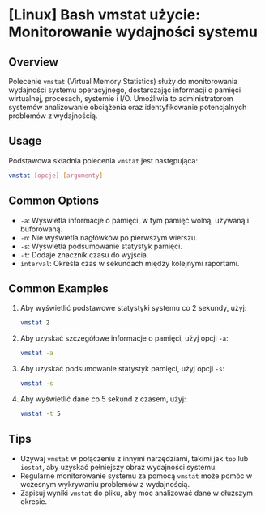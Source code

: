 # [Linux] Bash vmstat użycie: Monitorowanie wydajności systemu

## Overview
Polecenie `vmstat` (Virtual Memory Statistics) służy do monitorowania wydajności systemu operacyjnego, dostarczając informacji o pamięci wirtualnej, procesach, systemie i I/O. Umożliwia to administratorom systemów analizowanie obciążenia oraz identyfikowanie potencjalnych problemów z wydajnością.

## Usage
Podstawowa składnia polecenia `vmstat` jest następująca:

```bash
vmstat [opcje] [argumenty]
```

## Common Options
- `-a`: Wyświetla informacje o pamięci, w tym pamięć wolną, używaną i buforowaną.
- `-n`: Nie wyświetla nagłówków po pierwszym wierszu.
- `-s`: Wyświetla podsumowanie statystyk pamięci.
- `-t`: Dodaje znacznik czasu do wyjścia.
- `interval`: Określa czas w sekundach między kolejnymi raportami.

## Common Examples
1. Aby wyświetlić podstawowe statystyki systemu co 2 sekundy, użyj:

   ```bash
   vmstat 2
   ```

2. Aby uzyskać szczegółowe informacje o pamięci, użyj opcji `-a`:

   ```bash
   vmstat -a
   ```

3. Aby uzyskać podsumowanie statystyk pamięci, użyj opcji `-s`:

   ```bash
   vmstat -s
   ```

4. Aby wyświetlić dane co 5 sekund z czasem, użyj:

   ```bash
   vmstat -t 5
   ```

## Tips
- Używaj `vmstat` w połączeniu z innymi narzędziami, takimi jak `top` lub `iostat`, aby uzyskać pełniejszy obraz wydajności systemu.
- Regularne monitorowanie systemu za pomocą `vmstat` może pomóc w wczesnym wykrywaniu problemów z wydajnością.
- Zapisuj wyniki `vmstat` do pliku, aby móc analizować dane w dłuższym okresie.